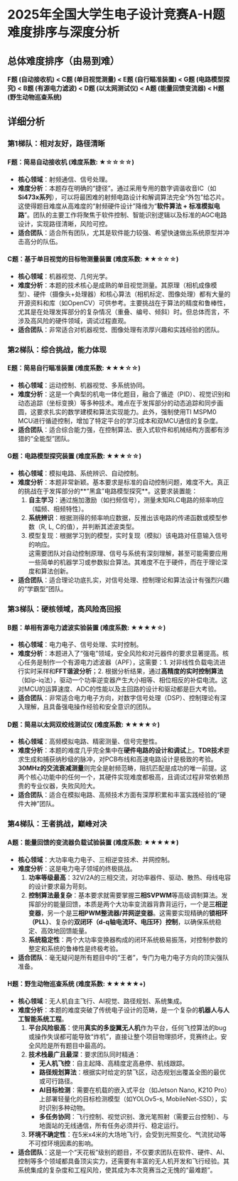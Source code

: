 # **2025年全国大学生电子设计竞赛A-H题难度排序与深度分析**

## **总体难度排序（由易到难）**

**F题 (自动接收机) \< C题 (单目视觉测量) \< E题 (自行瞄准装置) \< G题 (电路模型探究) \< B题 (有源电力滤波) \< D题 (以太网测试仪) \< A题 (能量回馈变流器) \< H题 (野生动物巡查系统)**

## **详细分析**

### **第1梯队：相对友好，路径清晰**

#### **F题：简易自动接收机 (难度系数: ★☆☆☆☆)**

* **核心领域**：射频通信、信号处理。  
* **难度分析**：本题存在明确的“捷径”。通过采用专用的数字调谐收音IC（如**Si473x系列**），可以将最困难的射频电路设计和解调算法完全“外包”给芯片。这使得题目难度从高难度的“射频硬件设计”降维为“**软件算法 \+ 标准模拟电路**”。团队的主要工作将聚焦于软件控制、智能识别逻辑以及标准的AGC电路设计，实现路径清晰，风险可控。  
* **适合团队**：适合所有团队，尤其是软件能力较强、希望快速做出系统原型并冲击高分的队伍。

#### **C题：基于单目视觉的目标物测量装置 (难度系数: ★★☆☆☆)**

* **核心领域**：机器视觉、几何光学。  
* **难度分析**：本题的技术核心是成熟的单目视觉测量。其原理（相机成像模型）、硬件（摄像头+处理器）和核心算法（相机标定、图像处理）都有大量的开源资料和库（如OpenCV）可供参考。主要挑战在于算法的精度和鲁棒性，尤其是在处理发挥部分的复杂情况（重叠、编号、倾斜）时。但总体而言，不涉及高风险的硬件领域，调试过程直观。  
* **适合团队**：非常适合对机器视觉、图像处理有浓厚兴趣和实践经验的团队。

### **第2梯队：综合挑战，能力体现**

#### **E题：简易自行瞄准装置 (难度系数: ★★★☆☆)**

* **核心领域**：运动控制、机器视觉、多系统协同。  
* **难度分析**：这是一个典型的机电一体化题目，融合了循迹（PID）、视觉识别和动态追踪（坐标变换）等多种技术。难点在于发挥部分的动态追踪和同步画圆，这要求扎实的数学建模和算法实现能力。此外，强制使用TI MSPM0 MCU进行循迹控制，增加了特定平台的学习成本和双MCU通信的复杂度。  
* **适合团队**：适合综合能力强，在控制算法、嵌入式软件和机械结构方面都有涉猎的“全能型”团队。

#### **G题：电路模型探究装置 (难度系数: ★★★☆☆)**

* **核心领域**：模拟电路、系统辨识、自动控制。  
* **难度分析**：本题非常新颖。基本要求是标准的自动控制问题，难度不大。真正的挑战在于发挥部分的\*\*“黑盒”电路模型探究\*\*。这要求装置能：  
  1. **自主学习**：通过施加激励（如扫频信号），测量未知RLC电路的频率响应（幅频、相频特性）。  
  2. **系统辨识**：根据测得的频率响应数据，反推出该电路的传递函数或模型参数（R, L, C的值），并判断其滤波类型。  
  3. 模型复现：根据学习到的模型，实时复现（模拟）该电路对任意输入信号的响应。  
     这需要团队对自动控制原理、信号与系统有深刻理解，甚至可能需要应用一些简单的机器学习或参数拟合算法。其难度不在于硬件，而在于理论深度和算法创新。  
* **适合团队**：适合理论功底扎实，对信号处理、控制理论和算法设计有强烈兴趣的“学霸型”团队。

### **第3梯队：硬核领域，高风险高回报**

#### **B题：单相有源电力滤波实验装置 (难度系数: ★★★★☆)**

* **核心领域**：电力电子、信号处理、实时控制。  
* **难度分析**：本题进入了“强电”领域，安全风险和对元器件的要求显著提高。核心任务是制作一个有源电力滤波器（APF），这需要：1. 对非线性负载电流进行实时采样和**FFT谐波分析**；2. 根据分析结果，通过**高精度的实时控制算法**（如ip-iq法），驱动一个功率逆变器产生大小相等、相位相反的补偿电流。这对MCU的运算速度、ADC的性能以及主回路的设计和驱动都是巨大考验。  
* **适合团队**：非常适合电力电子方向，对数字信号处理（DSP）、控制理论有深入理解，且具备强电操作经验和安全意识的团队。

#### **D题：简易以太网双绞线测试仪 (难度系数: ★★★★☆)**

* **核心领域**：高频模拟电路、精密测量、信号完整性。  
* **难度分析**：本题的难度几乎完全集中在**硬件电路的设计和调试**上。**TDR技术**要求生成和捕获纳秒级的脉冲，对PCB布线和高速电路设计是极致的考验。**30MHz的交流衰减测量**则完全是射频范畴，阻抗匹配是成功的唯一前提。这两个核心功能中的任何一个，其硬件实现难度都极高，且调试过程非常依赖昂贵的专业仪器，失败风险大。  
* **适合团队**：适合在模拟电路、高频技术方面有深厚积累和丰富实践经验的“硬件大神”团队。

### **第4梯队：王者挑战，巅峰对决**

#### **A题：能量回馈的变流器负载试验装置 (难度系数: ★★★★★)**

* **核心领域**：大功率电力电子、三相逆变技术、并网控制。  
* **难度分析**：这是电力电子领域的终极挑战。  
  1. **功率等级最高**：32V/2A的三相交流，对功率器件、驱动、散热、母线电容的设计要求最为苛刻。  
  2. **控制算法最复杂**：基本要求就需要掌握**三相SVPWM**等高级调制算法。发挥部分的能量回馈，本质是两个大功率变流器背靠背运行，一个是**三相逆变器**，另一个是**三相PWM整流器/并网逆变器**。这需要实现精确的**锁相环（PLL）**、复杂的**双闭环（d-q轴电流环、电压环）控制**，以确保系统稳定、高效地回馈能量。  
  3. **系统稳定性**：两个大功率变换器构成的闭环系统极易振荡，对控制参数的整定和系统的鲁棒性是终极考验。  
* **适合团队**：毫无疑问是所有题目中的“王者”，专门为电力电子方向的顶尖强队准备。

#### **H题：野生动物巡查系统 (难度系数: ★★★★★+)**

* **核心领域**：无人机自主飞行、AI视觉、路径规划、系统集成。  
* **难度分析**：本题的难度突破了传统电子设计的范畴，是一个复杂的**机器人与人工智能系统工程**。  
  1. **平台风险极高**：使用**真实的多旋翼无人机**作为平台，任何飞控算法的bug或操作失误都可能导致“炸机”，直接让整个项目物理损坏，竞赛终止。安全风险是所有题目中最高的。  
  2. **技术栈最广且最深**：要求团队同时精通：  
     * **无人机飞控**：自主起降、高精度定高悬停、航线跟踪。  
     * **路径规划算法**：根据实时给定的禁飞区，动态规划出覆盖全图的最优或可行路径。  
     * **AI目标检测**：需要在机载的嵌入式平台（如Jetson Nano, K210 Pro）上部署轻量化的目标检测模型（如YOLOv5-s, MobileNet-SSD），实时识别多种动物。  
     * **多任务协同**：飞行控制、视觉识别、激光笔照射（需要云台控制）、与地面站的无线通信，所有任务必须并行、稳定运行。  
  3. **环境不确定性**：在5米x4米的大场地飞行，会受到光照变化、气流扰动等不可控环境因素的影响。  
* **适合团队**：这是一个“天花板”级别的题目，不仅要求团队在软件、硬件、AI、控制等多个领域都具备顶尖实力，还需要有丰富的无人机开发和飞行经验。其系统集成的复杂度和工程风险，使其成为本次竞赛当之无愧的“最难题”。